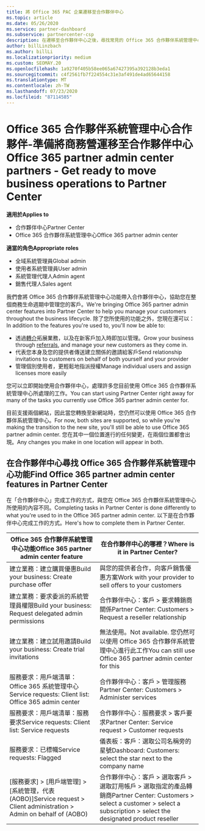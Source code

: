 ```yaml
---
title: 將 Office 365 PAC 企業遷移至合作夥伴中心
ms.topic: article
ms.date: 05/26/2020
ms.service: partner-dashboard
ms.subservice: partnercenter-csp
description: 在遷移至合作夥伴中心之後，尋找常見的 Office 365 合作夥伴系統管理中心（PAC）功能，例如建立您的商務和服務要求。
author: billLinzbach
ms.author: billLi
ms.localizationpriority: medium
ms.custom: SEOMAY.20
ms.openlocfilehash: 1a9270f405b58ee065a67427395a392128b3eda1
ms.sourcegitcommit: c4f2561fb7f224554c31e3af491de4ad65644158
ms.translationtype: MT
ms.contentlocale: zh-TW
ms.lasthandoff: 07/23/2020
ms.locfileid: "87114585"
---
```

# <a name="office-365-partner-admin-center-partners---get-ready-to-move-business-operations-to-partner-center"></a><span data-ttu-id="11e3e-103">Office 365 合作夥伴系統管理中心合作夥伴-準備將商務營運移至合作夥伴中心</span><span class="sxs-lookup"><span data-stu-id="11e3e-103">Office 365 partner admin center partners - Get ready to move business operations to Partner Center</span></span>

<span data-ttu-id="11e3e-104">**適用於**</span><span class="sxs-lookup"><span data-stu-id="11e3e-104">**Applies to**</span></span> 

- <span data-ttu-id="11e3e-105">合作夥伴中心</span><span class="sxs-lookup"><span data-stu-id="11e3e-105">Partner Center</span></span>
- <span data-ttu-id="11e3e-106">Office 365 合作夥伴系統管理中心</span><span class="sxs-lookup"><span data-stu-id="11e3e-106">Office 365 partner admin center</span></span>

<span data-ttu-id="11e3e-107">**適當的角色**</span><span class="sxs-lookup"><span data-stu-id="11e3e-107">**Appropriate roles**</span></span>

- <span data-ttu-id="11e3e-108">全域系統管理員</span><span class="sxs-lookup"><span data-stu-id="11e3e-108">Global admin</span></span>
- <span data-ttu-id="11e3e-109">使用者系統管理員</span><span class="sxs-lookup"><span data-stu-id="11e3e-109">User admin</span></span>
- <span data-ttu-id="11e3e-110">系統管理代理人</span><span class="sxs-lookup"><span data-stu-id="11e3e-110">Admin agent</span></span>
- <span data-ttu-id="11e3e-111">銷售代理人</span><span class="sxs-lookup"><span data-stu-id="11e3e-111">Sales agent</span></span>

<span data-ttu-id="11e3e-112">我們會將 Office 365 合作夥伴系統管理中心功能帶入合作夥伴中心，協助您在整個商務生命週期中管理您的客戶。</span><span class="sxs-lookup"><span data-stu-id="11e3e-112">We're bringing Office 365 partner admin center features into Partner Center to help you manage your customers throughout the business lifecycle.</span></span> <span data-ttu-id="11e3e-113">除了您所使用的功能之外，您現在還可以：</span><span class="sxs-lookup"><span data-stu-id="11e3e-113">In addition to the features you're used to, you'll now be able to:</span></span>

- <span data-ttu-id="11e3e-114">透過[轉介](referrals.md)拓展業務，以及在新客戶加入時即加以管理。</span><span class="sxs-lookup"><span data-stu-id="11e3e-114">Grow your business through [referrals](referrals.md), and manage your new customers as they come in.</span></span>
- <span data-ttu-id="11e3e-115">代表您本身及您的提供者傳送建立關係的邀請給客戶</span><span class="sxs-lookup"><span data-stu-id="11e3e-115">Send relationship invitations to customers on behalf of both yourself and your provider</span></span>
- <span data-ttu-id="11e3e-116">管理個別使用者，更輕鬆地指派授權</span><span class="sxs-lookup"><span data-stu-id="11e3e-116">Manage individual users and assign licenses more easily</span></span>

<span data-ttu-id="11e3e-117">您可以立即開始使用合作夥伴中心，處理許多您目前使用 Office 365 合作夥伴系統管理中心所處理的工作。</span><span class="sxs-lookup"><span data-stu-id="11e3e-117">You can start using Partner Center right away for many of the tasks you currently use Office 365 partner admin center for.</span></span> 

<span data-ttu-id="11e3e-118">目前支援兩個網站，因此當您轉換至新網站時，您仍然可以使用 Office 365 合作夥伴系統管理中心。</span><span class="sxs-lookup"><span data-stu-id="11e3e-118">For now, both sites are supported, so while you're making the transition to the new site, you'll still be able to use Office 365 partner admin center.</span></span> <span data-ttu-id="11e3e-119">您在其中一個位置進行的任何變更，在兩個位置都會出現。</span><span class="sxs-lookup"><span data-stu-id="11e3e-119">Any changes you make in one location will appear in both.</span></span>

## <a name="find-office-365-partner-admin-center-features-in-partner-center"></a><span data-ttu-id="11e3e-120">在合作夥伴中心尋找 Office 365 合作夥伴系統管理中心功能</span><span class="sxs-lookup"><span data-stu-id="11e3e-120">Find Office 365 partner admin center features in Partner Center</span></span>

<span data-ttu-id="11e3e-121">在「合作夥伴中心」完成工作的方式，與您在 Office 365 合作夥伴系統管理中心所使用的內容不同。</span><span class="sxs-lookup"><span data-stu-id="11e3e-121">Completing tasks in Partner Center is done differently to what you're used to in the Office 365 partner admin center.</span></span> <span data-ttu-id="11e3e-122">以下是在合作夥伴中心完成工作的方式。</span><span class="sxs-lookup"><span data-stu-id="11e3e-122">Here's how to complete them in Partner Center.</span></span>

| <span data-ttu-id="11e3e-123">Office 365 合作夥伴系統管理中心功能</span><span class="sxs-lookup"><span data-stu-id="11e3e-123">Office 365 partner admin center feature</span></span>                       | <span data-ttu-id="11e3e-124">在合作夥伴中心的哪裡？</span><span class="sxs-lookup"><span data-stu-id="11e3e-124">Where is it in Partner Center?</span></span> | 
|   -----------------------------------------------  | -------------- |
| <span data-ttu-id="11e3e-125">建立業務：建立購買優惠</span><span class="sxs-lookup"><span data-stu-id="11e3e-125">Build your business: Create purchase offer</span></span> | <span data-ttu-id="11e3e-126">與您的提供者合作，向客戶銷售優惠方案</span><span class="sxs-lookup"><span data-stu-id="11e3e-126">Work with your provider to sell offers to your customers</span></span> |
| <span data-ttu-id="11e3e-127">建立業務：要求委派的系統管理員權限</span><span class="sxs-lookup"><span data-stu-id="11e3e-127">Build your business: Request delegated admin permissions</span></span> | <span data-ttu-id="11e3e-128">合作夥伴中心：客戶 > 要求轉銷商關係</span><span class="sxs-lookup"><span data-stu-id="11e3e-128">Partner Center: Customers > Request a reseller relationship</span></span> |
| <span data-ttu-id="11e3e-129">建立業務：建立試用邀請</span><span class="sxs-lookup"><span data-stu-id="11e3e-129">Build your business: Create trial invitations</span></span> | <span data-ttu-id="11e3e-130">無法使用。</span><span class="sxs-lookup"><span data-stu-id="11e3e-130">Not available.</span></span> <span data-ttu-id="11e3e-131">您仍然可以使用 Office 365 合作夥伴系統管理中心進行此工作</span><span class="sxs-lookup"><span data-stu-id="11e3e-131">You can still use Office 365 partner admin center for this</span></span> |
| <span data-ttu-id="11e3e-132">服務要求：用戶端清單：Office 365 系統管理中心</span><span class="sxs-lookup"><span data-stu-id="11e3e-132">Service requests: Client list: Office 365 admin center</span></span> | <span data-ttu-id="11e3e-133">合作夥伴中心：客戶 > 管理服務</span><span class="sxs-lookup"><span data-stu-id="11e3e-133">Partner Center: Customers > Administer services</span></span> |
| <span data-ttu-id="11e3e-134">服務要求：用戶端清單：服務要求</span><span class="sxs-lookup"><span data-stu-id="11e3e-134">Service requests: Client list: Service requests</span></span> | <span data-ttu-id="11e3e-135">合作夥伴中心：服務要求 > 客戶要求</span><span class="sxs-lookup"><span data-stu-id="11e3e-135">Partner Center: Service request > Customer requests</span></span> |
| <span data-ttu-id="11e3e-136">服務要求：已標幟</span><span class="sxs-lookup"><span data-stu-id="11e3e-136">Service requests: Flagged</span></span> | <span data-ttu-id="11e3e-137">儀表板：客戶：選取公司名稱旁的星號</span><span class="sxs-lookup"><span data-stu-id="11e3e-137">Dashboard: Customers: select the star next to the company name</span></span> |
| <span data-ttu-id="11e3e-138">[服務要求] > [用戶端管理] > [系統管理，代表 (AOBO)]</span><span class="sxs-lookup"><span data-stu-id="11e3e-138">Service request > Client administration > Admin on behalf of (AOBO)</span></span> | <span data-ttu-id="11e3e-139">合作夥伴中心：客戶 > 選取客戶 > 選取訂用帳戶 > 選取指定的產品轉銷商</span><span class="sxs-lookup"><span data-stu-id="11e3e-139">Partner Center: Customers > select a customer > select a subscription > select the designated product reseller</span></span> |

